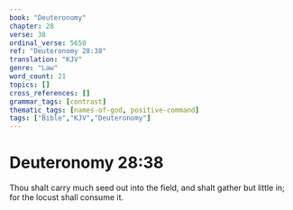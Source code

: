 ```yaml
---
book: "Deuteronomy"
chapter: 28
verse: 38
ordinal_verse: 5650
ref: "Deuteronomy 28:38"
translation: "KJV"
genre: "Law"
word_count: 21
topics: []
cross_references: []
grammar_tags: [contrast]
thematic_tags: [names-of-god, positive-command]
tags: ["Bible","KJV","Deuteronomy"]
---
```


# Deuteronomy 28:38

Thou shalt carry much seed out into the field, and shalt gather but little in; for the locust shall consume it.
